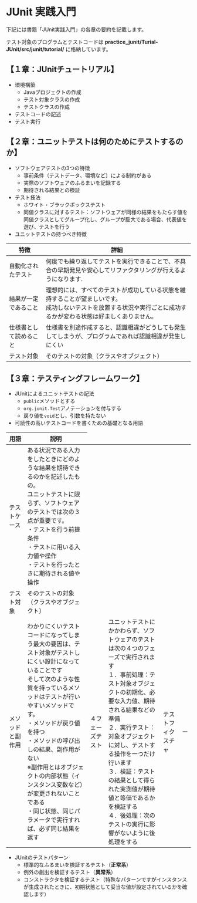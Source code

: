 # JUnit 実践入門
  <p>下記には書籍「JUnit実践入門」の各章の要約を記載します。</p>
  <p>テスト対象のプログラムとテストコードは <strong>practice_junit/Turial-JUnit/src/junit/tutorial/</strong> に格納しています。</p>

## 【１章：JUnitチュートリアル】  
- 環境構築  
  - Javaプロジェクトの作成  
  - テスト対象クラスの作成  
  - テストクラスの作成  
- テストコードの記述  
- テスト実行  


## 【２章：ユニットテストは何のためにテストするのか】
- ソフトウェアテストの3つの特徴
  - 事前条件（テストデータ、環境など）による制約がある
  - 実際のソフトウェアのふるまいを記録する
  - 期待される結果との検証
- テスト技法  
  - ホワイト・ブラックボックステスト  
  - 同値クラスに対するテスト：ソフトウェアが同様の結果をもたらす値を同値クラスとしてグループ化し、グループが膨大である場合、代表値を選び、テストを行う
- ユニットテストの持つべき特徴
<table>
  <thead>
    <tr>
      <th>特徴</th> <th>詳細</th>
    </tr>
  </thead>
  <tr>
    <td>自動化されたテスト</td> <td>何度でも繰り返してテストを実行できることで、不具合の早期発見や安心してリファクタリングが行えるようになります.</td>
    </tr>
  <tr>
    <td>結果が一定であること</td> <td>理想的には、すべてのテストが成功している状態を維持することが望ましいです。<br>
                                    成功しないテストを放置する状況や実行ごとに成功するかが変わる状態は好ましくありません。</td>
  </tr>
  <tr>
    <td>仕様書として読めること</td> <td>仕様書を別途作成すると、認識相違がどうしても発生してしまうが、プログラムであれば認識相違が発生しにくい</td>
  <tr>
    <td>テスト対象</td> <td>そのテストの対象（クラスやオブジェクト）</td>
  </tr>
</table>


## 【３章：テスティングフレームワーク】
- JUnitによるユニットテストの記法
  - `public`メソッドとする
  - `org.junit.Test`アノテーションを付与する
  - 戻り値を`void`とし、引数を持たない
- 可読性の高いテストコードを書くための基礎となる用語
<table>
  <thead>
    <tr>
      <th>用語</th> <th>説明</th>
    </tr>
  </thead>
  <tr>
    <td>テストケース</td> 
    <td>ある状況である入力をしたときにどのような結果を期待できるのかを記述したもの。<br>
        ユニットテストに限らず、ソフトウェアのテストでは次の３点が重要です。<br>
       ・テストを行う前提条件 <br>
       ・テストに用いる入力値や操作<br>
       ・テストを行ったときに期待される値や操作
    </td>
  </tr>
  <tr>
    <td>テスト対象</td> <td>そのテストの対象（クラスやオブジェクト）</td>
  </tr>
  <tr>
    <td>メソッドと副作用</td> 
    <td>わかりにくいテストコードになってしまう最大の要因は、テスト対象がテストしにくい設計になっていることです<br>
        そして次のような性質を持っているメソッドはテストが行いやすいメソッドです。<br>
        ・メソッドが戻り値を持つ<br>
        ・メソッドの呼び出しの結果、副作用がない<br>
        ※副作用とはオブジェクトの内部状態（インスタンス変数など）が変更されないことである<br>
        ・同じ状態、同じパラメータで実行すれば、必ず同じ結果を返す
    </td>
    <td>４フェーズテスト</td>
    <td>ユニットテストにかかわらず、ソフトウェアのテストは次の４つのフェーズで実行されます<br>
      １．事前処理：テスト対象オブジェクトの初期化、必要な入力値、期待される結果などの準備<br>
      ２．実行テスト：対象オブジェクトに対し、テストする操作を一つだけ行います<br>
      ３．検証：テストの結果として得られた実測値が期待値と等価であるかを検証する<br>
      ４．後処理：次のテストの実行に影響がないように後処理をする
    </td>
    <td>テストフィクスチャ</td> <td>ー</td>
</table>

- JUnitのテストパターン
  - 標準的なふるまいを検証するテスト（<strong>正常系</strong>）
  - 例外の創出を検証するテスト（<strong>異常系</strong>）
  - コンストラクタを検証するテスト（特殊なパターンですがインスタンスが生成されたときに、初期状態として妥当な値が設定されているかを確認します）
